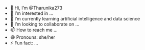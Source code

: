 - 👋 Hi, I’m @Tharunika273
- 👀 I’m interested in ...
- 🌱 I’m currently learning artificial intelligence and data science
- 💞️ I’m looking to collaborate on ...
- 📫 How to reach me ...
- 😄 Pronouns: she/her
- ⚡ Fun fact: ...

<!---
Tharunika73/Tharunika73 is a ✨ special ✨ repository because its `README.md` (this file) appears on your GitHub profile.
You can click the Preview link to take a look at your changes.
--->

